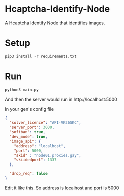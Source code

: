 # Hcaptcha-Identify-Node
A Hcaptcha Identify Node that identifies images. 

# Setup
```python
pip3 install -r requirements.txt
```
# Run
```python
python3 main.py
```
And then the server would run in http://localhost:5000

In your gen's config file

```json
{
  "solver_licence": "API-VK26SKC",
  "server_port": 3000,
  "softban": true,
  "dev_mode": true,
  "image_api": {
    "address": "localhost",
    "port": 5000,
    "skid" : "node01.proxies.gay",
    "skiidedport": 1337
  },

  "drop_req": false
}
```

Edit it like this. So address is localhost and port is 5000


